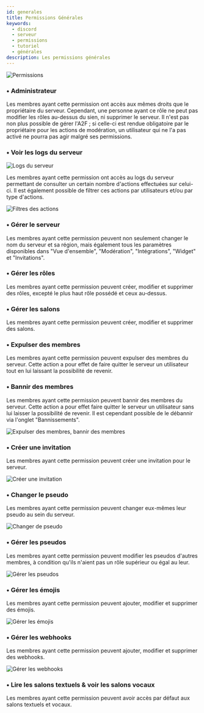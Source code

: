 ```yaml
---
id: generales
title: Permissions Générales
keywords:
  - discord
  - serveur
  - permissions
  - tutoriel
  - générales
description: Les permissions générales
---
```


![Permissions](https://i.discord.fr/YNX.png)

### • Administrateur
Les membres ayant cette permission ont accès aux mêmes droits que le propriétaire du serveur. Cependant, une personne ayant ce rôle ne peut pas modifier les rôles au-dessus du sien, ni supprimer le serveur.
Il n'est pas non plus possible de gérer l'A2F ; si celle-ci est rendue obligatoire par le propriétaire pour les actions de modération, un utilisateur qui ne l'a pas activé ne pourra pas agir malgré ses permissions.

### • Voir les logs du serveur

![Logs du serveur](https://i.discord.fr/fwp.png)

Les membres ayant cette permission ont accès au logs du serveur permettant de consulter un certain nombre d'actions effectuées sur celui-ci.
Il est également possible de filtrer ces actions par utilisateurs et/ou par type d'actions.

![Filtres des actions](https://i.discord.fr/46i.png)

### • Gérer le serveur

Les membres ayant cette permission peuvent non seulement changer le nom du serveur et sa région, mais également tous les paramètres disponibles dans "Vue d'ensemble", "Modération", "Intégrations", "Widget" et "Invitations".

### • Gérer les rôles

Les membres ayant cette permission peuvent créer, modifier et supprimer des rôles, excepté le plus haut rôle possédé et ceux au-dessus.

### • Gérer les salons

Les membres ayant cette permission peuvent créer, modifier et supprimer des salons.

### • Expulser des membres

Les membres ayant cette permission peuvent expulser des membres du serveur. Cette action a pour effet de faire quitter le serveur un utilisateur tout en lui laissant la possibilité de revenir.

### • Bannir des membres

Les membres ayant cette permission peuvent bannir des membres du serveur. Cette action a pour effet faire quitter le serveur un utilisateur sans lui laisser la possibilité de revenir.
Il est cependant possible de le débannir via l'onglet "Bannissements".

![Expulser des membres, bannir des membres](https://i.discord.fr/Jl4.png)

### • Créer une invitation

Les membres ayant cette permission peuvent créer une invitation pour le serveur.

![Créer une invitation](https://i.discord.fr/0D8.png)

### • Changer le pseudo

Les membres ayant cette permission peuvent changer eux-mêmes leur pseudo au sein du serveur.

![Changer de pseudo](https://i.discord.fr/k8b.png)

### • Gérer les pseudos

Les membres ayant cette permission peuvent modifier les pseudos d'autres membres, à condition qu'ils n'aient pas un rôle supérieur ou égal au leur.

![Gérer les pseudos](https://i.discord.fr/T06.png)

### • Gérer les émojis

Les membres ayant cette permission peuvent ajouter, modifier et supprimer des émojis.

![Gérer les émojis](https://i.discord.fr/pAB.png)

### • Gérer les webhooks

Les membres ayant cette permission peuvent ajouter, modifier et supprimer des webhooks.

![Gérer les webhooks](https://i.discord.fr/CWx.png)


### • Lire les salons textuels & voir les salons vocaux

Les membres ayant cette permission peuvent avoir accès par défaut aux salons textuels et vocaux.

